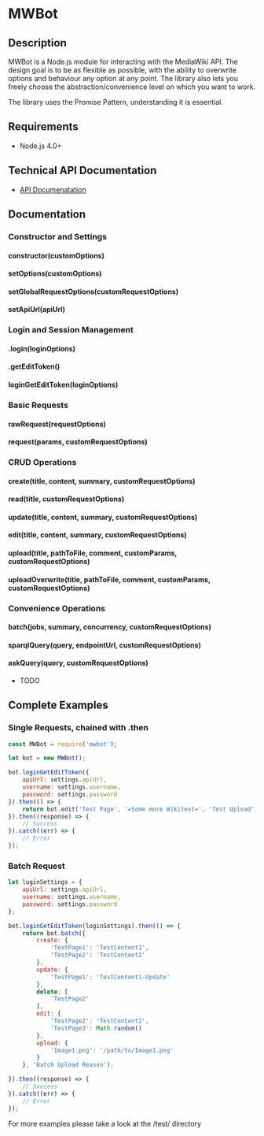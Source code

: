 MWBot
========================

## Description
MWBot is a Node.js module for interacting with the MediaWiki API.
The design goal is to be as flexible as possible, with the ability to overwrite options and behaviour any option at any point.
The library also lets you freely choose the abstraction/convenience level on which you want to work.

The library uses the Promise Pattern, understanding it is essential.

## Requirements
* Node.js 4.0+

## Technical API Documentation
* [API Documenatation](API.md)

## Documentation
### Constructor and Settings

#### constructor(customOptions)
#### setOptions(customOptions)
#### setGlobalRequestOptions(customRequestOptions)
#### setApiUrl(apiUrl)


### Login and Session Management

#### .login(loginOptions)

#### .getEditToken()

#### loginGetEditToken(loginOptions)

### Basic Requests
#### rawRequest(requestOptions)
#### request(params, customRequestOptions)

### CRUD Operations
#### create(title, content, summary, customRequestOptions)
#### read(title, customRequestOptions)

#### update(title, content, summary, customRequestOptions)

#### edit(title, content, summary, customRequestOptions)

#### upload(title, pathToFile, comment, customParams, customRequestOptions)

#### uploadOverwrite(title, pathToFile, comment, customParams, customRequestOptions)

### Convenience Operations
#### batch(jobs, summary, concurrency, customRequestOptions)

#### sparqlQuery(query, endpointUrl, customRequestOptions)

#### askQuery(query, customRequestOptions)
* TODO


## Complete Examples
### Single Requests, chained with .then
```js
const MWBot = require('mwbot');

let bot = new MWBot();

bot.loginGetEditToken({
    apiUrl: settings.apiUrl,
    username: settings.username,
    password: settings.password
}).then(() => {
    return bot.edit('Test Page', '=Some more Wikitext=', 'Test Upload');
}).then((response) => {
    // Success
}).catch((err) => {
    // Error
});


```
### Batch Request
```js
let loginSettings = {
    apiUrl: settings.apiUrl,
    username: settings.username,
    password: settings.password
};

bot.loginGetEditToken(loginSettings).then(() => {
    return bot.batch({
        create: {
            'TestPage1': 'TestContent1',
            'TestPage2': 'TestContent2'
        },
        update: {
            'TestPage1': 'TestContent1-Update'
        },
        delete: [
            'TestPage2'
        ],
        edit: {
            'TestPage2': 'TestContent2',
            'TestPage3': Math.random()
        },
        upload: {
            'Image1.png': '/path/to/Image1.png'
        }
    }, 'Batch Upload Reason');

}).then((response) => {
    // Success
}).catch((err) => {
    // Error
});
```

For more examples please take a look at the /test/ directory
